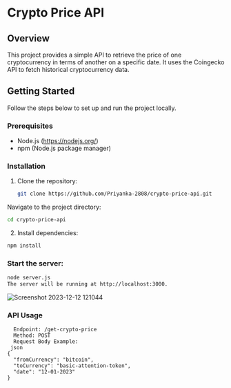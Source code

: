 # Crypto Price API

## Overview

This project provides a simple API to retrieve the price of one cryptocurrency in terms of another on a specific date. It uses the Coingecko API to fetch historical cryptocurrency data.

## Getting Started

Follow the steps below to set up and run the project locally.

### Prerequisites

- Node.js (https://nodejs.org/)
- npm (Node.js package manager)

### Installation

1. Clone the repository:
   ```bash
   git clone https://github.com/Priyanka-2808/crypto-price-api.git
   ```
Navigate to the project directory:
```bash
cd crypto-price-api
```

2. Install dependencies:
```bash
npm install
```

### Start the server:
```bash
node server.js
The server will be running at http://localhost:3000.
```

![Screenshot 2023-12-12 121044](https://github.com/Priyanka-2808/Crypto-Price-Converter-API/assets/87664708/ad475730-eb51-4c45-9f9b-3d0a58e76fbb)

### API Usage
```Get Crypto Price
  Endpoint: /get-crypto-price
  Method: POST
  Request Body Example:
 json
{
  "fromCurrency": "bitcoin",
  "toCurrency": "basic-attention-token",
  "date": "12-01-2023"
}
```
